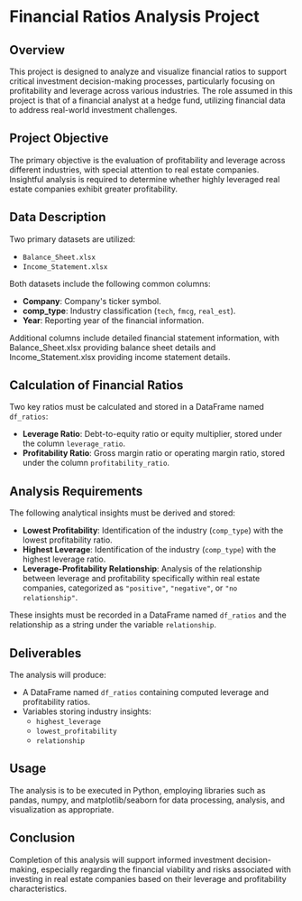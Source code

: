# Financial Ratios Analysis Project

## Overview

This project is designed to analyze and visualize financial ratios to support critical investment decision-making processes, particularly focusing on profitability and leverage across various industries. The role assumed in this project is that of a financial analyst at a hedge fund, utilizing financial data to address real-world investment challenges.

## Project Objective

The primary objective is the evaluation of profitability and leverage across different industries, with special attention to real estate companies. Insightful analysis is required to determine whether highly leveraged real estate companies exhibit greater profitability.

## Data Description

Two primary datasets are utilized:

- `Balance_Sheet.xlsx`
- `Income_Statement.xlsx`

Both datasets include the following common columns:

- **Company**: Company's ticker symbol.
- **comp_type**: Industry classification (`tech`, `fmcg`, `real_est`).
- **Year**: Reporting year of the financial information.

Additional columns include detailed financial statement information, with Balance_Sheet.xlsx providing balance sheet details and Income_Statement.xlsx providing income statement details.

## Calculation of Financial Ratios

Two key ratios must be calculated and stored in a DataFrame named `df_ratios`:
- **Leverage Ratio**: Debt-to-equity ratio or equity multiplier, stored under the column `leverage_ratio`.
- **Profitability Ratio**: Gross margin ratio or operating margin ratio, stored under the column `profitability_ratio`.

## Analysis Requirements

The following analytical insights must be derived and stored:
- **Lowest Profitability**: Identification of the industry (`comp_type`) with the lowest profitability ratio.
- **Highest Leverage**: Identification of the industry (`comp_type`) with the highest leverage ratio.
- **Leverage-Profitability Relationship**: Analysis of the relationship between leverage and profitability specifically within real estate companies, categorized as `"positive"`, `"negative"`, or `"no relationship"`.

These insights must be recorded in a DataFrame named `df_ratios` and the relationship as a string under the variable `relationship`.

## Deliverables

The analysis will produce:
- A DataFrame named `df_ratios` containing computed leverage and profitability ratios.
- Variables storing industry insights:
  - `highest_leverage`
  - `lowest_profitability`
  - `relationship`

## Usage

The analysis is to be executed in Python, employing libraries such as pandas, numpy, and matplotlib/seaborn for data processing, analysis, and visualization as appropriate.

## Conclusion

Completion of this analysis will support informed investment decision-making, especially regarding the financial viability and risks associated with investing in real estate companies based on their leverage and profitability characteristics.